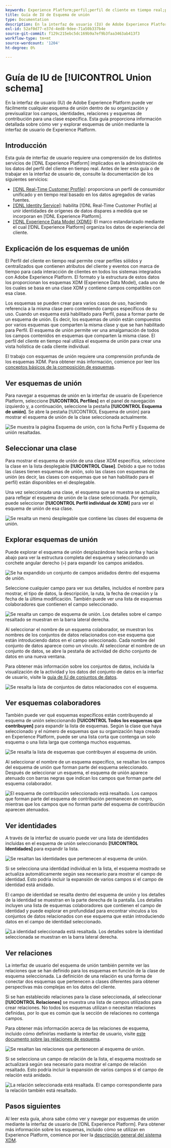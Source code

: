 ```yaml
---
keywords: Experience Platform;perfil;perfil de cliente en tiempo real;perfil unificado;perfil unificado;perfil unificado;perfil unificado;rtcp;habilitar perfil;habilitar perfil;esquema de unión;UNION PROFILE;perfil de unión
title: Guía de IU de Esquema de unión
type: Documentation
description: En la interfaz de usuario (IU) de Adobe Experience Platform puede ver fácilmente cualquier esquema de unión dentro de su organización y previsualizar los campos, identidades, relaciones y esquemas de contribución para una clase específica. Esta guía proporciona información detallada sobre cómo ver y explorar esquemas de unión mediante la interfaz de usuario de Experience Platform.
exl-id: 52af0d77-e37d-4ed8-9dee-71a50b337b4e
source-git-commit: f129c215ebc5dc169b9a7ef9b3faa3463ab413f3
workflow-type: tm+mt
source-wordcount: '1204'
ht-degree: 0%

---
```


# Guía de IU de [!UICONTROL Union schema]

En la interfaz de usuario (IU) de Adobe Experience Platform puede ver fácilmente cualquier esquema de unión dentro de su organización y previsualizar los campos, identidades, relaciones y esquemas de contribución para una clase específica. Esta guía proporciona información detallada sobre cómo ver y explorar esquemas de unión mediante la interfaz de usuario de Experience Platform.

## Introducción

Esta guía de interfaz de usuario requiere una comprensión de los distintos servicios de [!DNL Experience Platform] implicados en la administración de los datos del perfil del cliente en tiempo real. Antes de leer esta guía o de trabajar en la interfaz de usuario de, consulte la documentación de los siguientes servicios:

* [[!DNL Real-Time Customer Profile]](../home.md): proporciona un perfil de consumidor unificado y en tiempo real basado en los datos agregados de varias fuentes.
* [[!DNL Identity Service]](../../identity-service/home.md): habilita [!DNL Real-Time Customer Profile] al unir identidades de orígenes de datos dispares a medida que se incorporan en [!DNL Experience Platform].
* [[!DNL Experience Data Model (XDM)]](../../xdm/home.md): El marco estandarizado mediante el cual [!DNL Experience Platform] organiza los datos de experiencia del cliente.

## Explicación de los esquemas de unión

El Perfil del cliente en tiempo real permite crear perfiles sólidos y centralizados que contienen atributos del cliente y eventos con marca de tiempo para cada interacción de clientes en todos los sistemas integrados con Adobe Experience Platform. El formato y la estructura de estos datos los proporcionan los esquemas XDM (Experience Data Model), cada uno de los cuales se basa en una clase XDM y contiene campos compatibles con esa clase.

Los esquemas se pueden crear para varios casos de uso, haciendo referencia a la misma clase pero conteniendo campos específicos de su uso. Cuando un esquema está habilitado para Perfil, pasa a formar parte de un esquema de unión. Es decir, los esquemas de unión están compuestos por varios esquemas que comparten la misma clase y que se han habilitado para Perfil. El esquema de unión permite ver una amalgamación de todos los campos contenidos en esquemas que comparten la misma clase. El perfil del cliente en tiempo real utiliza el esquema de unión para crear una vista holística de cada cliente individual.

El trabajo con esquemas de unión requiere una comprensión profunda de los esquemas XDM. Para obtener más información, comience por leer los [conceptos básicos de la composición de esquemas](../../xdm/schema/composition.md).

## Ver esquemas de unión

Para navegar a esquemas de unión en la interfaz de usuario de Experience Platform, seleccione **[!UICONTROL Perfiles]** en el panel de navegación izquierdo y, a continuación, seleccione la pestaña **[!UICONTROL Esquema de unión]**. Se abre la pestaña [!UICONTROL Esquema de unión] para mostrar el esquema de unión de la clase seleccionada actualmente.

![Se muestra la página Esquema de unión, con la ficha Perfil y Esquema de unión resaltadas.](../images/union-schema/landing.png)

## Seleccionar una clase

Para mostrar el esquema de unión de una clase XDM específica, seleccione la clase en la lista desplegable **[!UICONTROL Clase]**. Debido a que no todas las clases tienen esquemas de unión, solo las clases con esquemas de unión (es decir, las clases con esquemas que se han habilitado para el perfil) están disponibles en el desplegable.

Una vez seleccionada una clase, el esquema que se muestra se actualiza para reflejar el esquema de unión de la clase seleccionada. Por ejemplo, puede seleccionar **[!UICONTROL Perfil individual de XDM]** para ver el esquema de unión de esa clase.

![Se resalta un menú desplegable que contiene las clases del esquema de unión.](../images/union-schema/class.png)

## Explorar esquemas de unión

Puede explorar el esquema de unión desplazándose hacia arriba y hacia abajo para ver la estructura completa del esquema y seleccionando un corchete angular derecho (`>`) para expandir los campos anidados.

![Se ha expandido un conjunto de campos anidados dentro del esquema de unión.](../images/union-schema/explore.png)

Seleccione cualquier campo para ver sus detalles, incluidos el nombre para mostrar, el tipo de datos, la descripción, la ruta, la fecha de creación y la fecha de la última modificación. También puede ver una lista de esquemas colaboradores que contienen el campo seleccionado.

![Se resalta un campo de esquema de unión. Los detalles sobre el campo resaltado se muestran en la barra lateral derecha.](../images/union-schema/explore-field.png)

Al seleccionar el nombre de un esquema colaborador, se muestran los nombres de los conjuntos de datos relacionados con ese esquema que están introduciendo datos en el campo seleccionado. Cada nombre del conjunto de datos aparece como un vínculo. Al seleccionar el nombre de un conjunto de datos, se abre la pestaña de actividad de dicho conjunto de datos en una nueva ventana.

Para obtener más información sobre los conjuntos de datos, incluida la visualización de la actividad y los datos del conjunto de datos en la interfaz de usuario, visite la [guía de IU de conjuntos de datos](../../catalog/datasets/user-guide.md).

![Se resalta la lista de conjuntos de datos relacionados con el esquema.](../images/union-schema/datasets.png)

## Ver esquemas colaboradores

También puede ver qué esquemas específicos están contribuyendo al esquema de unión seleccionando **[!UICONTROL Todos los esquemas que contribuyen]** para expandir la lista de esquemas. Según la clase que haya seleccionado y el número de esquemas que su organización haya creado en Experience Platform, puede ser una lista corta que contenga un solo esquema o una lista larga que contenga muchos esquemas.

![Se resalta la lista de esquemas que contribuyen al esquema de unión.](../images/union-schema/contributing-schemas.png)

Al seleccionar el nombre de un esquema específico, se resaltan los campos del esquema de unión que forman parte del esquema seleccionado. Después de seleccionar un esquema, el esquema de unión aparece atenuado con barras negras que indican los campos que forman parte del esquema colaborador.

![El esquema de contribución seleccionado está resaltado. Los campos que forman parte del esquema de contribución permanecen en negro, mientras que los campos que no forman parte del esquema de contribución aparecen atenuados.](../images/union-schema/select-schema.png)

## Ver identidades

A través de la interfaz de usuario puede ver una lista de identidades incluidas en el esquema de unión seleccionando **[!UICONTROL Identidades]** para expandir la lista.

![Se resaltan las identidades que pertenecen al esquema de unión.](../images/union-schema/identities.png)

Si se selecciona una identidad individual en la lista, el esquema mostrado se actualiza automáticamente según sea necesario para mostrar el campo de identidad. Esto podría incluir la expansión de varios campos si el campo de identidad está anidado.

El campo de identidad se resalta dentro del esquema de unión y los detalles de la identidad se muestran en la parte derecha de la pantalla. Los detalles incluyen una lista de esquemas colaboradores que contienen el campo de identidad y puede explorar en profundidad para encontrar vínculos a los conjuntos de datos relacionados con ese esquema que están introduciendo datos en el campo de identidad seleccionado.

![La identidad seleccionada está resaltada. Los detalles sobre la identidad seleccionada se muestran en la barra lateral derecha.](../images/union-schema/select-identity.png)

## Ver relaciones

La interfaz de usuario del esquema de unión también permite ver las relaciones que se han definido para los esquemas en función de la clase de esquema seleccionada. La definición de una relación es una forma de conectar dos esquemas que pertenecen a clases diferentes para obtener perspectivas más complejas en los datos del cliente.

Si se han establecido relaciones para la clase seleccionada, al seleccionar **[!UICONTROL Relaciones]** se muestra una lista de campos utilizados para crear relaciones. No todos los esquemas utilizan o necesitan relaciones definidas, por lo que es común que la sección de relaciones no contenga campos.

Para obtener más información acerca de las relaciones de esquema, incluido cómo definirlas mediante la interfaz de usuario, visite [este documento sobre las relaciones de esquema](../../xdm/tutorials/relationship-ui.md).

![Se resaltan las relaciones que pertenecen al esquema de unión.](../images/union-schema/relationships.png)

Si se selecciona un campo de relación de la lista, el esquema mostrado se actualizará según sea necesario para mostrar el campo de relación resaltado. Esto podría incluir la expansión de varios campos si el campo de relación está anidado.

![La relación seleccionada está resaltada. El campo correspondiente para la relación también está resaltado.](../images/union-schema/select-relationship.png)

## Pasos siguientes

Al leer esta guía, ahora sabe cómo ver y navegar por esquemas de unión mediante la interfaz de usuario de [!DNL Experience Platform]. Para obtener más información sobre los esquemas, incluido cómo se utilizan en Experience Platform, comience por leer la [descripción general del sistema XDM](../../xdm/home.md).
